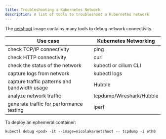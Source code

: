 ```yaml
---
title: Troubleshooting a Kubernetes Network
description: A list of tools to troubleshoot a Kubernetes network
---
```



The [netshoot](https://github.com/nicolaka/netshoot) image contains many tools to debug network connectivity. 

| Use case                                     | Kubernetes Networking             |
|---------------------------------------------|----------------------------------|
| check TCP/IP connectivity                   | ping                             |
| check HTTP connectivity                     | curl                             |
| check the status of the network             | kubectl or cilium CLI            |
| capture logs from network                   | kubectl logs                     |
| capture traffic patterns and bandwidth usage| Hubble                           |
| analyze network traffic                     | tcpdump/Wireshark/Hubble         |
| generate traffic for performance testing    | iperf                            |

To deploy an ephemeral container:
```shell
kubectl debug <pod> -it --image=nicolaka/netshoot -- tcpdump -i eth0
```